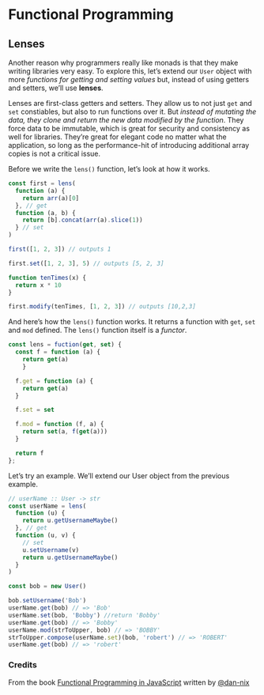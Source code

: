 # Functional Programming

## Lenses

Another reason why programmers really like monads is that they make writing libraries very easy. To explore this, let’s extend our `User` object with more _functions for getting and setting values_ but, instead of using getters and setters, we’ll use **lenses**.

Lenses are first-class getters and setters. They allow us to not just `get` and `set` constiables, but also to run functions over it. But _instead of mutating the data, they clone and return the new data modified by the function_. They force data to be immutable, which is great for security and consistency as well for libraries. They’re great for elegant code no matter what the application, so long as the performance-hit of introducing additional array copies is not a critical issue.

Before we write the `lens()` function, let’s look at how it works.

```js
const first = lens(
  function (a) {
    return arr(a)[0]
  }, // get
  function (a, b) {
    return [b].concat(arr(a).slice(1))
  } // set
)

first([1, 2, 3]) // outputs 1

first.set([1, 2, 3], 5) // outputs [5, 2, 3]

function tenTimes(x) {
  return x * 10
}

first.modify(tenTimes, [1, 2, 3]) // outputs [10,2,3]
```

And here’s how the `lens()` function works. It returns a function with `get`, `set` and `mod` defined. The `lens()` function itself is a _functor_.

```js
const lens = fuction(get, set) {
  const f = function (a) {
    return get(a)
    }

  f.get = function (a) {
    return get(a)
  }

  f.set = set

  f.mod = function (f, a) {
    return set(a, f(get(a)))
  }

  return f
};
```

Let’s try an example. We’ll extend our User object from the previous example.

```js
// userName :: User -> str
const userName = lens(
  function (u) {
    return u.getUsernameMaybe()
  }, // get
  function (u, v) {
    // set
    u.setUsername(v)
    return u.getUsernameMaybe()
  }
)

const bob = new User()

bob.setUsername('Bob')
userName.get(bob) // => 'Bob'
userName.set(bob, 'Bobby') //return 'Bobby'
userName.get(bob) // => 'Bobby'
userName.mod(strToUpper, bob) // => 'BOBBY'
strToUpper.compose(userName.set)(bob, 'robert') // => 'ROBERT'
userName.get(bob) // => 'robert'
```

### Credits

From the book [Functional Programming in JavaScript](https://www.packtpub.com/product/functional-programming-in-javascript/9781784398224) written by [@dan-nix](https://github.com/dan-nix)
